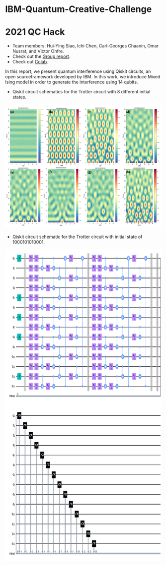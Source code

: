 # IBM-Quantum-Creative-Challenge
# 2021 QC Hack  
- Team members: Hui-Ying Siao, Ichi Chen, Carl-Georges Chaanin, Omar Nusrat, and Victor Onfre.   
- Check out the [Group report](https://github.com/Hui-Ying/IBM-Quantum-Creative-Challenge/blob/main/IBM_Quantum_Creative.pdf).
- Check out [Colab](https://colab.research.google.com/drive/1cv4RkviPAeU88pHDq4ndfEzRvAl8-hAX#scrollTo=0Q5zUJ3GlkaG).

In this report, we present quantum interference using Qiskit circuits, an open sourceframework developed by IBM. In this work, we introduce Mixed Ising model in order to generate the interference using 14 qubits.


- Qiskit circuit schematics for the Trotter circuit with 8 different initial states.
<img src="/images/maps.png" width="800" height="400">  

- Qiskit circuit schematic for the Trotter circuit with initial state of 1000101010001.
<img src="/images/ckt.png" width="800" height="1000">  

